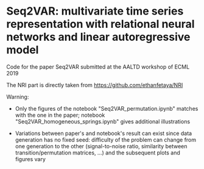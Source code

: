 # Seq2VAR: multivariate time series representation with relational neural networks and linear autoregressive model
Code for the paper Seq2VAR submitted at the AALTD workshop of ECML 2019

The NRI part is directly taken from https://github.com/ethanfetaya/NRI

Warning: 

- Only the figures of the notebook "Seq2VAR_permutation.ipynb" matches with the one in the paper; notebook "Seq2VAR_homogeneous_springs.ipynb" gives additional illustrations

- Variations between paper's and notebook's result can exist since data generation has no fixed seed: difficulty of the problem can change from one generation to the other (signal-to-noise ratio, similarity between transition/permutation matrices, ...) and the subsequent plots and figures vary
